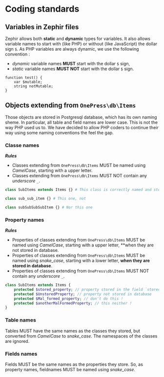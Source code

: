 # Coding standards

## Variables in Zephir files

Zephir allows both **static** and **dynamic** types for variables. It also allows variable names to start with (like PHP) or without (like JavaScript) the dollar sign `$`. As PHP variables are always dynamic, we use the following convention :

* _dynamic_ variable names **MUST** start with the dollar `$` sign,
* _static_ variable names **MUST NOT** start with the dollar `$` sign.

``` zephi
function test() {
	var $mutable;
	string notMutable;
}
```



## Objects extending from `OnePress\db\Items`

Those objects are stored in Postgresql database, which has its own naming sheme.
In particular, all table and field names are lower case. This is not the way
PHP used us to. We have decided to allow PHP coders to continue their way
using some naming conventions the feel the gap.

### Classe names

**_Rules_**

* Classes extending from `OnePress\db\Items` MUST be named using _CamelCase_,
starting with a upper letter.
* Classes extending from `OnePress\db\Items` MUST NOT contain any _underscore_ `_`.

```php
class SubItems extends Items {} # This class is correctly named and stored in the table `sub_items`

class sub_sub_item {} # This one, not

class subSubSubSubItem {} # Nor this one
```

### Property names

**_Rules_**

* Properties of classes extending from `OnePress\db\Items` MUST be named using _CamelCase_,
starting with a upper letter, **when they are not stored in database.
* Properties of classes extending from `OnePress\db\Items` MUST be named using _snake_case_,
starting with a lower letter, **when they are stored in database**.
* Properties of classes extending from `OnePress\db\Items` MUST NOT contain any _underscore_ `_`.

```php
class SubItems extends Items {
	protected $stored_property; // property stored in the field `stored_property`
	protected $UnstoredProperty; // property not stored in database
	protected $Mal_formed_property; // don't do this !
	protected $anotherMalFormedProperty; // this neither !
}

```

### Table names

Tables MUST have the same names as the classes they stored, but converted
from _CamelCase_ to _snake_case_.
The namespaces of the classes are ignored.

### Fields names

Fields MUST be the same names as the properties they store.
So, as property names, fieldnames MUST be named using _snake_case_.
